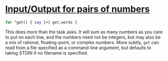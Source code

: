 [1]: https://rosettacode.org/wiki/Input/Output_for_pairs_of_numbers

# [Input/Output for pairs of numbers][1]



```perl
for ^get() { say [+] get.words }
```


This does more than the task asks.  It will sum as many numbers as you care to put on each line, and the numbers need not be integers, but may also be a mix of rational, floating-point, or complex numbers.  More subtly, `get` can read from a file specified as a command-line argument, but defaults to taking STDIN if no filename is specified.
